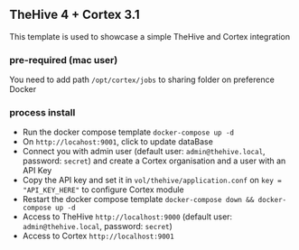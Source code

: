## TheHive 4 + Cortex 3.1

This template is used to showcase a simple TheHive and Cortex integration

### pre-required (mac user)

You need to add path `/opt/cortex/jobs` to sharing folder on preference Docker

### process install

-   Run the docker compose template `docker-compose up -d`
-   On `http://locahost:9001`, click to update dataBase
-   Connect you with admin user (default user: `admin@thehive.local`, password: `secret`) and create a Cortex organisation and a user with an API Key
-   Copy the API key and set it in `vol/thehive/application.conf` on `key = "API_KEY_HERE"` to configure Cortex module
-   Restart the docker compose template `docker-compose down && docker-compose up -d`
-   Access to TheHive `http://localhost:9000` (default user: `admin@thehive.local`, password: `secret`)
-   Access to Cortex `http://localhost:9001`
